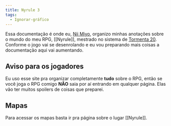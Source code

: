 ```yaml
---
title: Nyrule 3
tags:
  - Ignorar-gráfico
---
```

Essa documentação é onde eu, [Nii Miyo](https://github.com/NiiMiyo), organizo minhas anotações sobre o mundo do meu RPG, [[Nyrule]], mestrado no sistema de [Tormenta 20](https://site.jamboeditora.com.br/tormenta20/). Conforme o jogo vai se desenrolando e eu vou preparando mais coisas a documentação aqui vai aumentando.

## **Aviso para os jogadores**
Eu uso esse site pra organizar completamente **tudo** sobre o RPG, então se você joga o RPG comigo **NÃO** saia por aí entrando em qualquer página. Elas vão ter muitos spoilers de coisas que preparei.

## Mapas
Para acessar os mapas basta ir pra página sobre o lugar [[Nyrule]].
